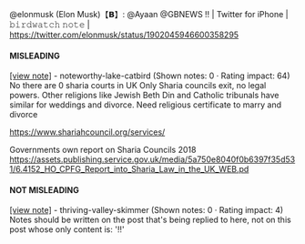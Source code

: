@elonmusk (Elon Musk)【𝗕】: @Ayaan @GBNEWS !! | Twitter for iPhone | 𝚋𝚒𝚛𝚍𝚠𝚊𝚝𝚌𝚑 𝚗𝚘𝚝𝚎 | https://twitter.com/elonmusk/status/1902045946600358295

#### MISLEADING

[[view note]](https://x.com/i/birdwatch/n/1902065384427286631) - noteworthy-lake-catbird (Shown notes: 0 · Rating impact: 64)\
No there are 0 sharia courts in UK Only Sharia councils exit, no legal powers. Other religions like Jewish Beth Din and Catholic tribunals have similar for weddings and divorce. Need religious certificate to marry and divorce

https://www.shariahcouncil.org/services/

Governments own report on Sharia Councils 2018
https://assets.publishing.service.gov.uk/media/5a750e8040f0b6397f35d531/6.4152_HO_CPFG_Report_into_Sharia_Law_in_the_UK_WEB.pd

#### NOT MISLEADING

[[view note]](https://x.com/i/birdwatch/n/1902078682526838931) - thriving-valley-skimmer (Shown notes: 0 · Rating impact: 4)\
Notes should be written on the post that's being replied to here, not on this post whose only content is: '!!'
